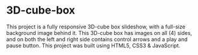# 3D-cube-box
This project is a fully responsive 3D-cube box slideshow, with a full-size background image behind it. This 3D-cube box has images on all (4) sides, and on both the left and right side contains control arrows and a play and pause button. This project was built using HTML5, CSS3 & JavaScript.
